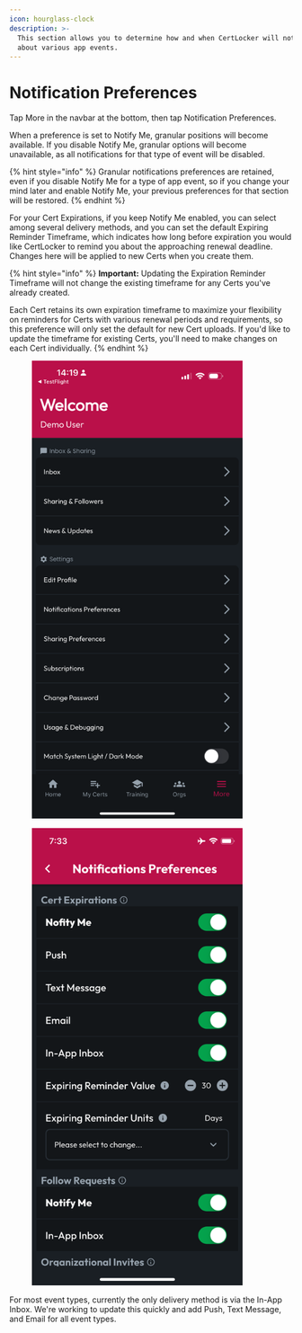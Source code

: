 ```yaml
---
icon: hourglass-clock
description: >-
  This section allows you to determine how and when CertLocker will notify you
  about various app events.
---
```


# Notification Preferences

Tap More in the navbar at the bottom, then tap Notification Preferences.

When a preference is set to Notify Me, granular positions will become available. If you disable Notify Me, granular options will become unavailable, as all notifications for that type of event will be disabled.

{% hint style="info" %}
Granular notifications preferences are retained, even if you disable Notify Me for a type of app event, so if you change your mind later and enable Notify Me, your previous preferences for that section will be restored.
{% endhint %}

For your Cert Expirations, if you keep Notify Me enabled, you can select among several delivery methods, and you can set the default Expiring Reminder Timeframe, which indicates how long before expiration you would like CertLocker to remind you about the approaching renewal deadline. Changes here will be applied to new Certs when you create them.

{% hint style="info" %}
**Important:** Updating the Expiration Reminder Timeframe will not change the existing timeframe for any Certs you've already created.

Each Cert retains its own expiration timeframe to maximize your flexibility on reminders for Certs with various renewal periods and requirements, so this preference will only set the default for new Cert uploads. If you'd like to update the timeframe for existing Certs, you'll need to make changes on each Cert individually.
{% endhint %}

<div><figure><img src="../.gitbook/assets/1.0.0-more-1.PNG" alt="" width="375"><figcaption></figcaption></figure> <figure><img src="../.gitbook/assets/1.0.0-notifications-prefs.PNG" alt="" width="375"><figcaption></figcaption></figure></div>

For most event types, currently the only delivery method is via the In-App Inbox. We're working to update this quickly and add Push, Text Message, and Email for all event types.
